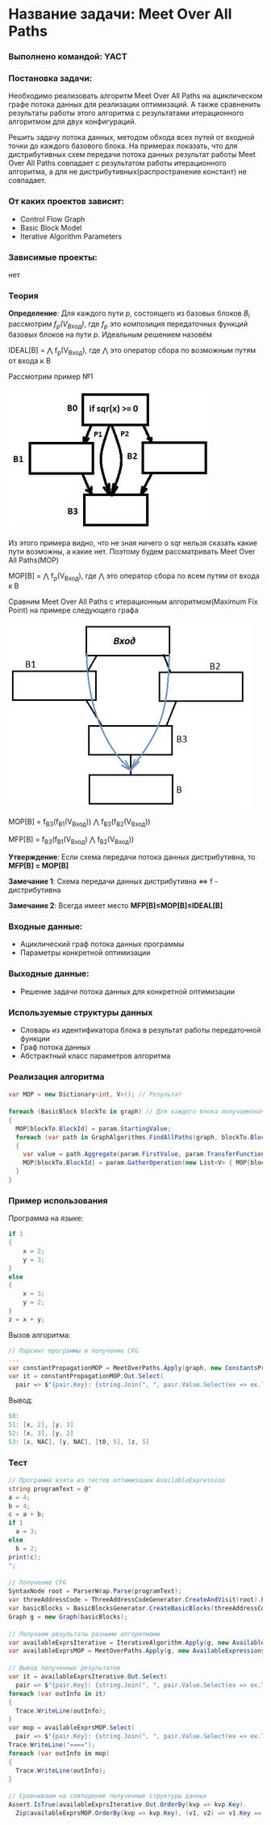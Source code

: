 # Название задачи: Meet Over All Paths

### Выполнено командой: YACT

### Постановка задачи: 

Необходимо реализовать алгоритм Meet Over All Paths на ациклическом графе потока данных для реализации оптимизаций. А также сравненить результаты работы этого алгоритма с результатами итерационного алгоритмом для двух конфигураций.

Решить задачу потока данных, методом обхода всех путей от входной точки до каждого базового блока. На примерах показать, что для дистрибутивных схем передачи потока данных результат работы Meet Over All Paths совпадает с результатом работы итерационного алгоритма, а для не дистрибутивных(распространение констант) не совпадает. 

### От каких проектов зависит:

  - Control Flow Graph
  - Basic Block Model
  - Iterative Algorithm Parameters

### Зависимые проекты:

нет

### Теория

**Определение**: Для каждого пути *p*, состоящего из базовых блоков *B<sub>i</sub>* рассмотрим *f<sub>p</sub>(V<sub>Вход</sub>)*, где *f<sub>p</sub>* это композиция передаточных функций базовых блоков на пути *p*. Идеальным решением назовём

IDEAL[B] = ⋀ f<sub>p</sub>(V<sub>Вход</sub>), где ⋀ это оператор сбора по возможным путям от входа к B

Рассмотрим пример №1

![](img/MOP_Example1.png)

Из этого примера видно, что не зная ничего о sqr нельзя сказать какие пути возможны, а какие нет. Поэтому будем рассматривать Meet Over All Paths(MOP)

MOP[B] = ⋀ f<sub>p</sub>(V<sub>Вход</sub>), где ⋀ это оператор сбора по всем путям от входа к B

Сравним Meet Over All Paths с итерационным алгоритмом(Maximum Fix Point) на примере следующего графа

![](img/MOP_Example2.png)

MOP[B] = f<sub>B3</sub>(f<sub>B1</sub>(V<sub>Вход</sub>)) ⋀ f<sub>B3</sub>(f<sub>B2</sub>(V<sub>Вход</sub>))

MFP[B] = f<sub>B3</sub>(f<sub>B1</sub>(V<sub>Вход</sub>) ⋀ f<sub>B2</sub>(V<sub>Вход</sub>))

**Утверждение**: Если схема передачи потока данных дистрибутивна, то **MFP[B] = MOP[B]** 

**Замечание 1**: Схема передачи данных дистрибутивна <=> f - дистрибутивна

**Замечание 2**: Всегда имеет место **MFP[B]≤MOP[B]≤IDEAL[B]**

### Входные данные:
 - Ациклический граф потока данных программы
 - Параметры конкретной оптимизации

### Выходные данные:
 - Решение задачи потока данных для конкретной оптимизации

### Используемые структуры данных

 - Словарь из идентификатора блока в результат работы передаточной функции
 - Граф потока данных
 - Абстрактный класс параметров алгоритма

### Реализация алгоритма

```C#
var MOP = new Dictionary<int, V>(); // Результат

foreach (BasicBlock blockTo in graph) // Для каждого блока получаемзначение потокаданных
{
  MOP[blockTo.BlockId] = param.StartingValue;
  foreach (var path in GraphAlgorithms.FindAllPaths(graph, blockTo.BlockId)) // Для каждого пути от начала до конкретного блока получаем композицию передаточных функций и собираем результаты опертором сбора
  {
    var value = path.Aggregate(param.FirstValue, param.TransferFunction);
    MOP[blockTo.BlockId] = param.GatherOperation(new List<V> { MOP[blockTo.BlockId], value});
  }
}
```

### Пример использования

Программа на языке:

```C#
if 1
{
    x = 2;
    y = 3;
}
else
{
    x = 3;
    y = 2;
}
z = x + y;
```

Вызов алгоритма:

```C#
// Парсинг программы и получение CFG
...
var constantPropagationMOP = MeetOverPaths.Apply(graph, new ConstantsPropagationParameters());
var it = constantPropagationMOP.Out.Select(
  pair => $"{pair.Key}: {string.Join(", ", pair.Value.Select(ex => ex.ToString()))}");
```

Вывод:

```C#
50: 
51: [x, 2], [y, 3]
52: [x, 3], [y, 2]
53: [x, NAC], [y, NAC], [t0, 5], [z, 5]
```

### Тест

```C#
// Программа взята из тестов оптимизации AvailableExpression
string programText = @"
a = 4;
b = 4;
c = a + b;
if 1 
  a = 3;
else
  b = 2;
print(c);
";

// Получение CFG
SyntaxNode root = ParserWrap.Parse(programText);
var threeAddressCode = ThreeAddressCodeGenerator.CreateAndVisit(root).Program;
var basicBlocks = BasicBlocksGenerator.CreateBasicBlocks(threeAddressCode);
Graph g = new Graph(basicBlocks);

// Получаем результаты разными алгоритмами
var availableExprsIterative = IterativeAlgorithm.Apply(g, new AvailableExpressionsCalculator(g));
var availableExprsMOP = MeetOverPaths.Apply(g, new AvailableExpressionsCalculator(g));

// Вывод полученных результатов
var it = availableExprsIterative.Out.Select(
  pair => $"{pair.Key}: {string.Join(", ", pair.Value.Select(ex => ex.ToString()))}");
foreach (var outInfo in it)
{
  Trace.WriteLine(outInfo);
}
var mop = availableExprsMOP.Select(
  pair => $"{pair.Key}: {string.Join(", ", pair.Value.Select(ex => ex.ToString()))}");
Trace.WriteLine("====");
foreach (var outInfo in mop)
{
  Trace.WriteLine(outInfo);
}

// Сравниваем на совпадение полученные структуры данных
Assert.IsTrue(availableExprsIterative.Out.OrderBy(kvp => kvp.Key).
  Zip(availableExprsMOP.OrderBy(kvp => kvp.Key), (v1, v2) => v1.Key == v2.Key && v1.Value.SetEquals(v2.Value)).All(x => x));
```
